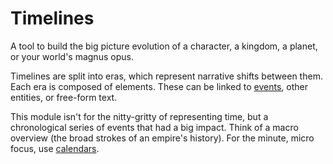 # Timelines

A tool to build the big picture evolution of a character, a kingdom, a planet, or your world's magnus opus. 

Timelines are split into eras, which represent narrative shifts between them. Each era is composed of elements. These can be linked to [events](entities/events), other entities, or free-form text.

This module isn't for the nitty-gritty of representing time, but a chronological series of events that had a big impact. Think of a macro overview (the broad strokes of an empire's history). For the minute, micro focus, use [calendars](entities/calendars).